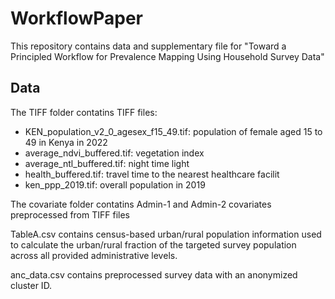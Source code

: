 # WorkflowPaper
This repository contains data and supplementary file for "Toward a Principled Workflow for Prevalence Mapping Using Household Survey Data"

## Data

 The TIFF folder contatins TIFF files:

 - KEN_population_v2_0_agesex_f15_49.tif: population of female aged 15 to 49 in Kenya in 2022
 - average_ndvi_buffered.tif: vegetation index 
 - average_ntl_buffered.tif: night time light
 - health_buffered.tif: travel time to the nearest healthcare facilit
 - ken_ppp_2019.tif: overall population in 2019
 
The covariate folder contatins Admin-1 and Admin-2 covariates preprocessed from TIFF files

TableA.csv contains census-based urban/rural population information used to calculate the urban/rural fraction of the targeted survey population across all provided administrative levels. 

anc_data.csv contains preprocessed survey data with an anonymized cluster ID.